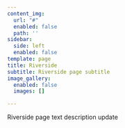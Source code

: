 ```yaml
---
content_img:
  url: "#"
  enabled: false
  path: ''
sidebar:
  side: left
  enabled: false
template: page
title: Riverside
subtitle: Riverside page subtitle
image_gallery:
  enabled: false
  images: []

---
```

Riverside page text description update